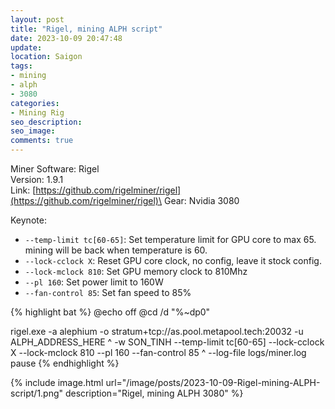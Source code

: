 ```yaml
---
layout: post
title: "Rigel, mining ALPH script"
date: 2023-10-09 20:47:48
update:
location: Saigon
tags:
- mining
- alph
- 3080
categories:
- Mining Rig
seo_description:
seo_image:
comments: true
---
```


Miner Software: Rigel\
Version: 1.9.1\
Link: [https://github.com/rigelminer/rigel](https://github.com/rigelminer/rigel)\
Gear: Nvidia 3080

Keynote:
- `--temp-limit tc[60-65]`: Set temperature limit for GPU core to max 65. mining will be back when temperature is 60.
- `--lock-cclock X`: Reset GPU core clock, no config, leave it stock config.
- `--lock-mclock 810`: Set GPU memory clock to 810Mhz
- `--pl 160`: Set power limit to 160W
- `--fan-control 85`: Set fan speed to 85%


{% highlight bat %}
@echo off
@cd /d "%~dp0"

rigel.exe -a alephium -o stratum+tcp://as.pool.metapool.tech:20032 -u ALPH_ADDRESS_HERE ^
          -w SON_TINH --temp-limit tc[60-65]  --lock-cclock X --lock-mclock 810 --pl 160 --fan-control 85 ^
          --log-file logs/miner.log
pause
{% endhighlight %}

{% include image.html url="/image/posts/2023-10-09-Rigel-mining-ALPH-script/1.png" description="Rigel, mining ALPH 3080" %}
